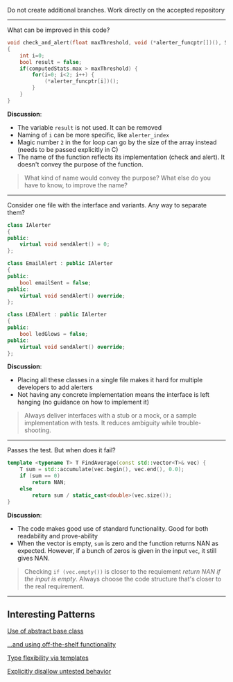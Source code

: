 
Do not create additional branches. Work directly on the accepted repository

---

What can be improved in this code?

```c
void check_and_alert(float maxThreshold, void (*alerter_funcptr[])(), Stats computedStats)
{
    int i=0;
    bool result = false;
    if(computedStats.max > maxThreshold) {
        for(i=0; i<2; i++) {
            (*alerter_funcptr[i])();
        }
    }
}
```

**Discussion**:
- The variable `result` is not used. It can be removed
- Naming of `i` can be more specific, like `alerter_index`
- Magic number `2` in the for loop can go by the size of the array instead (needs to be passed explicitly in C)
- The name of the function reflects its implementation (check and alert). It doesn't convey the purpose of the function.

> What kind of name would convey the purpose? What else do you have to know, to improve the name?

---

Consider one file with the interface and variants. Any way to separate them?

```cpp
class IAlerter
{
public:
    virtual void sendAlert() = 0;
};

class EmailAlert : public IAlerter
{
public:
    bool emailSent = false;
public:
    virtual void sendAlert() override;
};

class LEDAlert : public IAlerter
{
public:
    bool ledGlows = false;
public:
    virtual void sendAlert() override;
};
```

**Discussion**:

- Placing all these classes in a single file makes it hard for multiple developers to add alerters
- Not having any concrete implementation means the interface is left hanging (no guidance on how to implement it)

> Always deliver interfaces with a stub or a mock, or a sample implementation with tests. It reduces ambiguity while trouble-shooting.

---

Passes the test. But when does it fail?

```cpp
template <typename T> T FindAverage(const std::vector<T>& vec) {
    T sum = std::accumulate(vec.begin(), vec.end(), 0.0);
    if (sum == 0)
        return NAN;
    else
        return sum / static_cast<double>(vec.size());
}
```

**Discussion**:

- The code makes good use of standard functionality. Good for both readability and prove-ability
- When the vector is empty, `sum` is zero and the function returns NAN as expected. However, if a bunch of zeros is given in the input `vec`, it still gives NAN. 

> Checking `if (vec.empty())` is closer to the requiement _return NAN if the input is empty_. Always choose the code structure that's closer to the real requirement.

---

## Interesting Patterns

[Use of abstract base class](https://github.com/clean-code-craft-p-1/spring-in-cpp-Brahmaprasad/pull/1/files)

[...and using off-the-shelf functionality](https://github.com/clean-code-craft-p-1/spring-in-cpp-ThribhuvanGuptaS/blob/fa7dfe7319ebe163e113d40825ae24aebcdfbaa9/stats.cpp)

[Type flexibility via templates](https://github.com/clean-code-craft-p-1/spring-in-cpp-ShubhaPankaj/blob/fa004e7aaf2c2f9bacd5d0240d0eac98932fad19/stats.h)

[Explicitly disallow untested behavior](https://github.com/clean-code-craft-p-1/spring-in-cpp-ajaybth87/blob/413b535277eb0284b28017be51aabd06f3766b40/stats.h)
